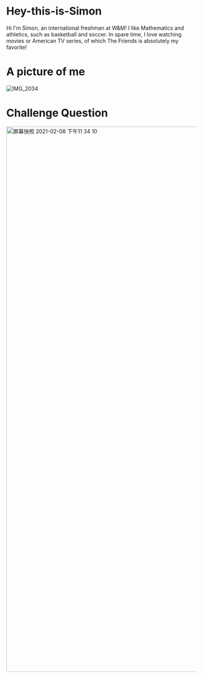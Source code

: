 # Hey-this-is-Simon
Hi I'm Simon, an international freshman at W&M! I like Mathematics and athletics, such as basketball and soccer. In spare time, I love watching movies or American TV series, of which The Friends is absolutely my favorite!

# A picture of me
![IMG_2034](https://user-images.githubusercontent.com/78221789/107217743-959a3400-6a49-11eb-82c3-f1a0d3e541a8.JPG)


# Challenge Question
<img width="1440" alt="屏幕快照 2021-02-08 下午11 34 10" src="https://user-images.githubusercontent.com/78221789/107241857-58906a80-6a66-11eb-9d2f-f55ece9a2dc2.png">
